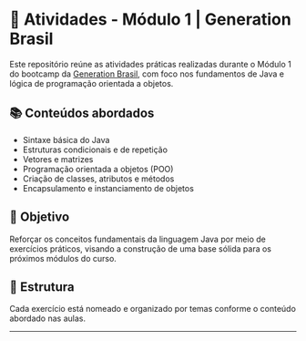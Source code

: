 # 📝 Atividades - Módulo 1 | Generation Brasil

Este repositório reúne as atividades práticas realizadas durante o Módulo 1 do bootcamp da [Generation Brasil](https://brazil.generation.org/), com foco nos fundamentos de Java e lógica de programação orientada a objetos.

## 📚 Conteúdos abordados

- Sintaxe básica do Java
- Estruturas condicionais e de repetição
- Vetores e matrizes
- Programação orientada a objetos (POO)
- Criação de classes, atributos e métodos
- Encapsulamento e instanciamento de objetos

## 🧠 Objetivo

Reforçar os conceitos fundamentais da linguagem Java por meio de exercícios práticos, visando a construção de uma base sólida para os próximos módulos do curso.

## 📁 Estrutura

Cada exercício está nomeado e organizado por temas conforme o conteúdo abordado nas aulas.

---

